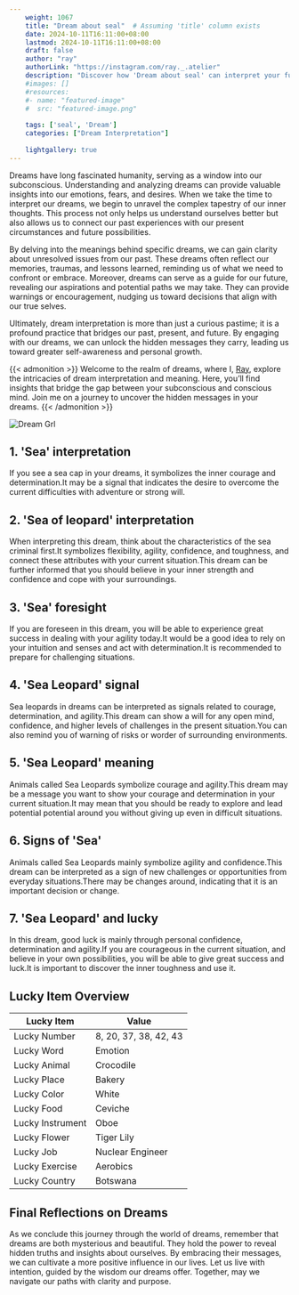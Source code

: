 ```yaml
---
    weight: 1067
    title: "Dream about seal"  # Assuming 'title' column exists
    date: 2024-10-11T16:11:00+08:00
    lastmod: 2024-10-11T16:11:00+08:00
    draft: false
    author: "ray"
    authorLink: "https://instagram.com/ray._.atelier"
    description: "Discover how 'Dream about seal' can interpret your future and uncover its significant meanings in your life."
    #images: []
    #resources:
    #- name: "featured-image"
    #  src: "featured-image.png"
    
    tags: ['seal', 'Dream']
    categories: ["Dream Interpretation"]
    
    lightgallery: true
---
```

    
Dreams have long fascinated humanity, serving as a window into our subconscious. Understanding and analyzing dreams can provide valuable insights into our emotions, fears, and desires. When we take the time to interpret our dreams, we begin to unravel the complex tapestry of our inner thoughts. This process not only helps us understand ourselves better but also allows us to connect our past experiences with our present circumstances and future possibilities.

By delving into the meanings behind specific dreams, we can gain clarity about unresolved issues from our past. These dreams often reflect our memories, traumas, and lessons learned, reminding us of what we need to confront or embrace. Moreover, dreams can serve as a guide for our future, revealing our aspirations and potential paths we may take. They can provide warnings or encouragement, nudging us toward decisions that align with our true selves.

Ultimately, dream interpretation is more than just a curious pastime; it is a profound practice that bridges our past, present, and future. By engaging with our dreams, we can unlock the hidden messages they carry, leading us toward greater self-awareness and personal growth.

{{< admonition >}}
Welcome to the realm of dreams, where I, [Ray](https://instagram.com/ray._.atelier), explore the intricacies of dream interpretation and meaning. Here, you’ll find insights that bridge the gap between your subconscious and conscious mind. Join me on a journey to uncover the hidden messages in your dreams.
{{< /admonition >}}

![Dream Grl](https://cdn.pixabay.com/photo/2017/11/02/03/35/gothic-2910057_1280.jpg "Dream Grl")

## 1. 'Sea' interpretation
If you see a sea cap in your dreams, it symbolizes the inner courage and determination.It may be a signal that indicates the desire to overcome the current difficulties with adventure or strong will.

## 2. 'Sea of leopard' interpretation
When interpreting this dream, think about the characteristics of the sea criminal first.It symbolizes flexibility, agility, confidence, and toughness, and connect these attributes with your current situation.This dream can be further informed that you should believe in your inner strength and confidence and cope with your surroundings.

## 3. 'Sea' foresight
If you are foreseen in this dream, you will be able to experience great success in dealing with your agility today.It would be a good idea to rely on your intuition and senses and act with determination.It is recommended to prepare for challenging situations.

## 4. 'Sea Leopard' signal
Sea leopards in dreams can be interpreted as signals related to courage, determination, and agility.This dream can show a will for any open mind, confidence, and higher levels of challenges in the present situation.You can also remind you of warning of risks or worder of surrounding environments.

## 5. 'Sea Leopard' meaning
Animals called Sea Leopards symbolize courage and agility.This dream may be a message you want to show your courage and determination in your current situation.It may mean that you should be ready to explore and lead potential potential around you without giving up even in difficult situations.

## 6. Signs of 'Sea'
Animals called Sea Leopards mainly symbolize agility and confidence.This dream can be interpreted as a sign of new challenges or opportunities from everyday situations.There may be changes around, indicating that it is an important decision or change.

## 7. 'Sea Leopard' and lucky
In this dream, good luck is mainly through personal confidence, determination and agility.If you are courageous in the current situation, and believe in your own possibilities, you will be able to give great success and luck.It is important to discover the inner toughness and use it.

## Lucky Item Overview
| Lucky Item          | Value              |
|---------------|--------------------|
| Lucky Number        | 8, 20, 37, 38, 42, 43  |
| Lucky Word          | Emotion |
| Lucky Animal        | Crocodile |
| Lucky Place         | Bakery     |
| Lucky Color         | White     |
| Lucky Food          | Ceviche      |
| Lucky Instrument    | Oboe |
| Lucky Flower        | Tiger Lily    |
| Lucky Job           | Nuclear Engineer       |
| Lucky Exercise      | Aerobics  |
| Lucky Country       | Botswana    |


##  Final Reflections on Dreams

As we conclude this journey through the world of dreams, remember that dreams are both mysterious and beautiful. They hold the power to reveal hidden truths and insights about ourselves. By embracing their messages, we can cultivate a more positive influence in our lives. Let us live with intention, guided by the wisdom our dreams offer. Together, may we navigate our paths with clarity and purpose.
